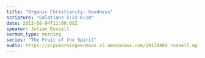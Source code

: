 ```yaml
---
title: "Organic Christianity: Goodness"
scripture: "Galatians 5:22-6:10"
date: 2013-08-04T11:00:00Z
speaker: Julian Russell
sermon_type: morning
series: "The Fruit of the Spirit"
audio: https://pcpcmorningsermons.s3.amazonaws.com/20130804_russell.mp3 
---
```



